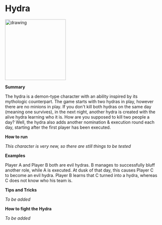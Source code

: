 # Hydra

<img src="https://github.com/yoyosource/BOTC-HomeBrew/assets/171445109/7f5f1376-d426-451b-ae6e-0a9b4b5d0320" alt="drawing" width="200"/>

**Summary**

The hydra is a demon-type character with an ability inspired by its mythologic counterpart.
The game starts with two hydras in play, however there are no minions in play.
If you don't kill both hydras on the same day (meaning one survives), in the next night, another hydra is created with the alive hydra learning who it is.
How are you supposed to kill two people a day? Well, the hydra also adds another nomination & execution round each day, starting after the first player has been executed.

**How to run**

*This character is very new, so there are still things to be tested*

**Examples**

Player A and Player B both are evil hydras. B manages to successfully bluff another role, while A is executed. At dusk of that day, this causes Player C to become an evil hydra. Player B learns that C turned into a hydra, whereas C does not know who his team is.

**Tips and Tricks**

*To be added*

**How to fight the Hydra**

*To be added*

